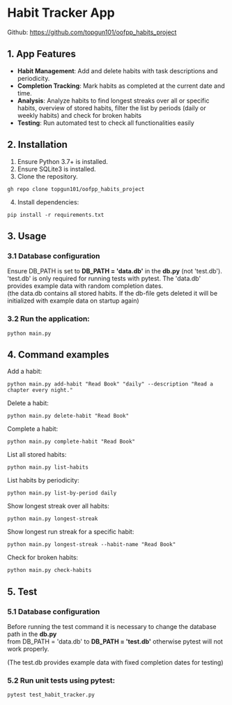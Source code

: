 # Habit Tracker App
Github: https://github.com/topgun101/oofpp_habits_project

## 1. App Features

- **Habit Management**: Add and delete habits with task descriptions and periodicity.
- **Completion Tracking**: Mark habits as completed at the current date and time.
- **Analysis**: Analyze habits to find longest streaks over all or specific habits, 
overview of stored habits, filter the list by periods (daily or weekly habits) 
and check for broken habits
- **Testing**: Run automated test to check all functionalities easily

## 2. Installation

1. Ensure Python 3.7+ is installed. 
2. Ensure SQLite3 is installed. 
3. Clone the repository.
```shell
gh repo clone topgun101/oofpp_habits_project
```
4. Install dependencies:
```shell
pip install -r requirements.txt
```

## 3. Usage
### 3.1 Database configuration
Ensure DB_PATH is set to **DB_PATH = 'data.db'** in the **db.py** (not 'test.db'). 'test.db' is only required for running tests
with pytest. The 'data.db' provides example data with random completion dates.
<br>(the data.db contains all stored habits. If the db-file gets deleted it will be
initialized with example data on startup again)

### 3.2 Run the application:
```shell
python main.py
```

## 4. Command examples   
Add a habit:
```shell
python main.py add-habit "Read Book" "daily" --description "Read a chapter every night."
```

Delete a habit:
```shell
python main.py delete-habit "Read Book"
```

Complete a habit:
```shell
python main.py complete-habit "Read Book"
```
    
List all stored habits:
```shell
python main.py list-habits
```

List habits by periodicity:
```shell
python main.py list-by-period daily
```

Show longest streak over all habits:
```shell
python main.py longest-streak
```

Show longest run streak for a specific habit:
```shell
python main.py longest-streak --habit-name "Read Book"
```

Check for broken habits:
```shell
python main.py check-habits
```

## 5. Test
### 5.1 Database configuration
Before running the test command it is necessary to change the database path in the **db.py** 
<br>from DB_PATH = 'data.db' to **DB_PATH = 'test.db'** otherwise pytest will not work properly.

(The test.db provides example data with fixed completion dates for testing)

### 5.2 Run unit tests using pytest:
```shell
pytest test_habit_tracker.py
```